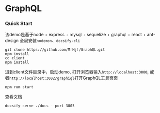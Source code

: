 # GraphQL
### Quick Start
该demo是基于node + express + mysql + sequelize + graphql + react + ant-design
全局安装`nodemon`、`docsify-cli`
```
git clone https://github.com/MrHjf/GraphQL.git
npm install
cd client
npm install
```
进到client文件目录中，启动demo, 打开浏览器输入``http://localhost:3000``,
或者``http://localhost:3002/graphiql``打开GraphQL工具页面
```
npm run start
```
查看文档
```
docsify serve ./docs --port 3005
```